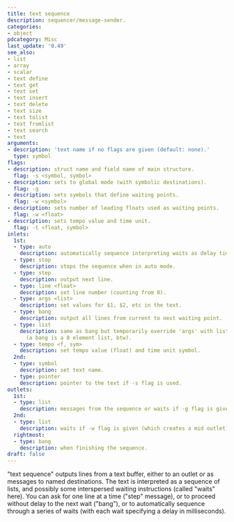 ```yaml
---
title: text sequence
description: sequencer/message-sender.
categories:
- object
pdcategory: Misc
last_update: '0.49'
see_also:
- list
- array
- scalar
- text define
- text get
- text set
- text insert
- text delete
- text size
- text tolist
- text fromlist
- text search
- text
arguments:
- description: 'text name if no flags are given (default: none).'
  type: symbol
flags:
- description: struct name and field name of main structure.
  flag: -s <symbol, symbol>
- description: sets to global mode (with symbolic destinations).
  flag: -g
- description: sets symbols that define waiting points.
  flag: -w <symbol>
- description: sets number of leading floats used as waiting points.
  flag: -w <float>
- description: sets tempo value and time unit.
  flag: -t <float, symbol>
inlets:
  1st:
  - type: auto
    description: automatically sequence interpreting waits as delay times.
  - type: stop
    description: stops the sequence when in auto mode.
  - type: step
    description: output next line.
  - type: line <float>
    description: set line number (counting from 0).
  - type: args <list>
    description: set values for $1, $2, etc in the text.
  - type: bang
    description: output all lines from current to next waiting point.
  - type: list
    description: same as bang but temporarily override 'args' with list's elements
      (a bang is a 0 element list, btw).
  - type: tempo <f, sym>
    description: set tempo value (float) and time unit symbol.
  2nd:
  - type: symbol
    description: set text name.
  - type: pointer
    description: pointer to the text if -s flag is used.
outlets:
  1st:
  - type: list
    description: messages from the sequence or waits if -g flag is given.
  2nd:
  - type: list
    description: waits if -w flag is given (which creates a mid outlet).
  rightmost:
  - type: bang
    description: when finishing the sequence.
draft: false
---
```

"text sequence" outputs lines from a text buffer, either to an outlet or as messages to named destinations. The text is interpreted as a sequence of lists, and possibly some interspersed waiting instructions (called "waits" here). You can ask for one line at a time ("step" message), or to proceed without delay to the next wait ("bang"), or to automatically sequence through a series of waits (with each wait specifying a delay in milliseconds).
